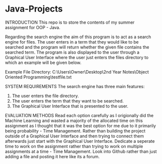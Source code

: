 # Java-Projects
INTRODUCTION
This repo is to store the contents of my summer assignment for OOP - Java.

Regarding the search engine the aim of this program is to act as a search engine for files. The user enters in a term that they would like to be searched and the program will return whether the given file contains the searched term. The program is also displayed to the user through a Graphical User Interface where the user just enters the files directory to which an example will be given below.

Example File Directory: C:\Users\Owner\Desktop\2nd Year Notes\Object Oriented Programming\testfile.txt

SYSTEM REQUIREMENTS
The search engine has three main features:
1.	The user enters the file directory.
2.	The user enters the term that they want to be searched.
3.	The Graphical User Interface that is presented to the user.

EVALUATION METHODS
Read each option carefully as I origionally did the Machine Learning and wasted a majority of the allocated time on this assignment as I thought that it was the best option for me due to it primarily being probability - Time Management.
Rather than building the project outside of a Graphical User Interface and then trying to connect them afterwards just start with the Graphical User Interface.
Dedicate a seperate time to work on the assignment rather than trying to work on multiple assignments at a time - Time Management.
Look into Github rather than just adding a file and posting it here like its a forum.


